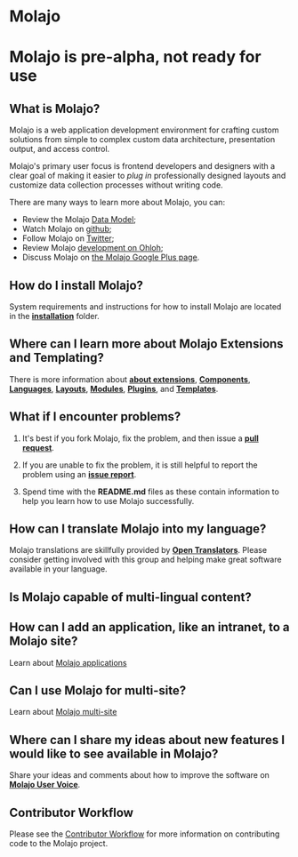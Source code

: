 # Molajo #

# Molajo is pre-alpha, not ready for use #

## What is Molajo? ##

Molajo is a web application development environment for crafting custom solutions from simple to complex custom data architecture, presentation output, and access control.

Molajo's primary user focus is frontend developers and designers with a clear goal of making it easier to *plug in* professionally designed layouts and customize data collection processes without writing code.

There are many ways to learn more about Molajo, you can:

* Review the Molajo [Data Model](https://github.com/downloads/Molajo/Molajo/molajo.png);
* Watch Molajo on [github](https://github.com/Molajo/Molajo/watchers);
* Follow Molajo on [Twitter](http://twitter.com/Molajo);
* Review Molajo [development on Ohloh](https://www.ohloh.net/p/Molajo);
* Discuss Molajo on [the Molajo Google Plus page](https://plus.google.com/b/112043507882364310541/).

## How do I install Molajo? ##

System requirements and instructions for how to install Molajo are located in the [**installation**](https://github.com/Molajo/Molajo/blob/core/installation/README.md) folder.

## Where can I learn more about Molajo Extensions and Templating? ##

There is more information about [**about extensions**](https://github.com/Molajo/Molajo/blob/core/cms/README.md),
 [**Components**](https://github.com/Molajo/Molajo/blob/core/cms/components/README.md),
 [**Languages**](https://github.com/Molajo/Molajo/blob/core/cms/languages/README.md),
 [**Layouts**](https://github.com/Molajo/Molajo/blob/core/cms/layouts/README.md),
 [**Modules**](https://github.com/Molajo/Molajo/blob/core/cms/modules/README.md),
 [**Plugins**](https://github.com/Molajo/Molajo/blob/core/cms/plugins/README.md),
 and [**Templates**](https://github.com/Molajo/Molajo/blob/core/cms/templates/README.md).

## What if I encounter problems? ##

1. It's best if you fork Molajo, fix the problem, and then issue a [**pull request**](https://github.com/Molajo/Molajo/pulls).

2. If you are unable to fix the problem, it is still helpful to report the problem using an [**issue report**](https://github.com/Molajo/Molajo/issues).

3. Spend time with the **README.md** files as these contain information to help you learn how to use Molajo successfully.

## How can I translate Molajo into my language? ##

Molajo translations are skillfully provided by [**Open Translators**](http://opentranslators.org/en/register-at-transifex). Please consider getting involved with this group and helping make great software available in your language.

## Is Molajo capable of multi-lingual content? ##


## How can I add an application, like an intranet, to a Molajo site? ##

Learn about [Molajo applications](https://github.com/Molajo/Molajo/blob/core/applications/README.md)

## Can I use Molajo for multi-site? ##

Learn about [Molajo multi-site](https://github.com/Molajo/Molajo/blob/core/sites/README.md)

## Where can I share my ideas about new features I would like to see available in Molajo? ##

Share your ideas and comments about how to improve the software on [**Molajo User Voice**](http://molajo.uservoice.com/forums/85709-general).

## Contributor Workflow ##

Please see the [Contributor Workflow](https://github.com/Molajo/Molajo/wiki/Contributor-Workflow) for more information on contributing code to the Molajo project.



